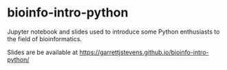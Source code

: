 # bioinfo-intro-python
Jupyter notebook and slides used to introduce some Python enthusiasts to the field of bioinformatics.

Slides are be available at https://garrettjstevens.github.io/bioinfo-intro-python/
